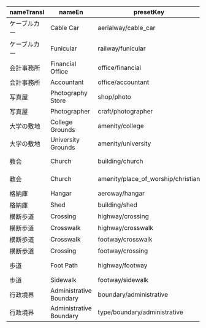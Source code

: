 |nameTransl|nameEn|presetKey|searchable|icon|tags0|tags1|tags2|tags3|tags4|geometryArea|geometryLine|geometryPoint|geometryVertex|geometryRelation|
| ------ | ------ | ------ | ------ | ------ | ------ | ------ | ------ | ------ | ------ | ------ | ------ | ------ | ------ | ------ |
|ケーブルカー|Cable Car|aerialway/cable_car| | |aerialway=cable_car| | | | | |line| | | |
|ケーブルカー|Funicular|railway/funicular| |railway-rail|railway=funicular| | | | | |line| | | |
|会計事務所|Financial Office|office/financial| |commercial|office=financial| | | | |area| |point|vertex| |
|会計事務所|Accountant|office/accountant| |commercial|office=accountant| | | | |area| |point|vertex| |
|写真屋|Photography Store|shop/photo| |camera|shop=photo| | | | |area| |point| | |
|写真屋|Photographer|craft/photographer| |camera|craft=photographer| | | | |area| |point| | |
|大学の敷地|College Grounds|amenity/college| |college|amenity=college| | | | |area| |point| | |
|大学の敷地|University Grounds|amenity/university| |college|amenity=university| | | | |area| |point| | |
|教会|Church|building/church| |place-of-worship|building=church| | | | |area| |point| | |
|教会|Church|amenity/place_of_worship/christian| |religious-christian|amenity=place_of_worship|religion=christian| | | |area| |point| | |
|格納庫|Hangar|aeroway/hangar| | |aeroway=hangar| | | | |area| | | | |
|格納庫|Shed|building/shed| |building|building=shed| | | | |area| |point| | |
|横断歩道|Crossing|highway/crossing| | |highway=crossing| | | | | | | |vertex| |
|横断歩道|Crosswalk|highway/crosswalk| | |highway=crossing|crossing=zebra| | | | | | |vertex| |
|横断歩道|Crosswalk|footway/crosswalk| | |highway=footway|footway=crossing|crossing=zebra| | | |line| | | |
|横断歩道|Crossing|footway/crossing| | |highway=footway|footway=crossing| | | | |line| | | |
|歩道|Foot Path|highway/footway| |highway-footway|highway=footway| | | | |area|line| | | |
|歩道|Sidewalk|footway/sidewalk| | |highway=footway|footway=sidewalk| | | | |line| | | |
|行政境界|Administrative Boundary|boundary/administrative| | |boundary=administrative| | | | | |line| | | |
|行政境界|Administrative Boundary|type/boundary/administrative| |boundary|type=boundary|boundary=administrative| | | | | | | |relation|
